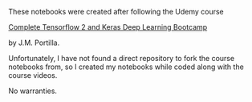 These notebooks were created after following the Udemy course

[Complete Tensorflow 2 and Keras Deep Learning Bootcamp](https://www.udemy.com/course/complete-tensorflow-2-and-keras-deep-learning-bootcamp/)

by J.M. Portilla.

Unfortunately, I have not found a direct repository to fork the course notebooks from, so I created my notebooks while coded along with the course videos.

No warranties.
